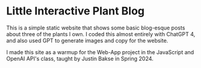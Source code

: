 # Little Interactive Plant Blog

This is a simple static website that shows some basic blog-esque posts about
three of the plants I own. I coded this almost entirely with ChatGPT 4, and also
used GPT to generate images and copy for the website.

I made this site as a warmup for the Web-App project in the JavaScript and
OpenAI API's class, taught by Justin Bakse in Spring 2024.
